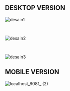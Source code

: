 ## DESKTOP VERSION
![desain1](https://user-images.githubusercontent.com/58242304/105606587-e87ab700-5dcc-11eb-92ba-56b14d886e85.JPG)

<br>

![desain2](https://user-images.githubusercontent.com/58242304/105606586-e7498a00-5dcc-11eb-8659-fa4d2cc82ee6.JPG)

<br>

![desain3](https://user-images.githubusercontent.com/58242304/105606581-e3b60300-5dcc-11eb-9370-a8150001711d.JPG)


## MOBILE VERSION 

![localhost_8081_ (2)](https://user-images.githubusercontent.com/58242304/105606641-2c6dbc00-5dcd-11eb-8a39-5ca6774e5216.png)

